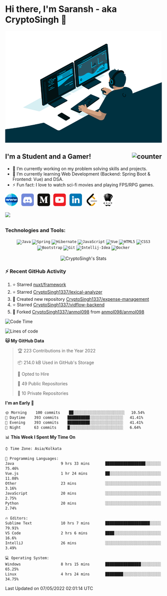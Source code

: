 # Hi there, I'm Saransh - aka CryptoSingh 👋

<div align="center">
<img src="https://github.com/CryptoSingh1337/CryptoSingh1337/blob/master/icons/code.gif" height="360px" width="640px" alt="gif"/>
</div>

## I'm a Student and a Gamer!<img src="https://komarev.com/ghpvc/?username=cryptosingh1337" alt="counter" align="right"/>

- 🔭 I’m currently working on my problem solving skills and projects.
- 🌱 I’m currently learning Web Development (Backend: Spring Boot & Frontend: Vue) and DSA.
- ⚡ Fun fact: I love to watch sci-fi movies and playing FPS/RPG games.

<a href="https://saranshkumar.me/" target="_blank"><img alt="website" height="40px" width="40px" src="./icons/world-wide-web.svg"/></a>&nbsp;&nbsp;
<a href="https://discord.gg/6efHuzv" target="_blank"><img alt="discord" height="40px" width="40px" src="https://raw.githubusercontent.com/edent/SuperTinyIcons/master/images/svg/discord.svg"/></a>&nbsp;&nbsp;
<a href="https://cryptosingh1337.medium.com/" target="_blank"><img alt="Medium" height="40px" width="40px" src="https://raw.githubusercontent.com/edent/SuperTinyIcons/master/images/svg/medium.svg"/></a>&nbsp;&nbsp;
<a href="https://youtube.com/cryptosingh" target="_blank"><img alt="youtube" height="40px" width="40px" src="https://raw.githubusercontent.com/edent/SuperTinyIcons/master/images/svg/youtube.svg"/></a>&nbsp;&nbsp;
<a href="https://linkedin.com/in/saransh-kumar-2k19/" target="_blank"><img alt="linkedin" height="40px" width="40px" src="https://raw.githubusercontent.com/edent/SuperTinyIcons/master/images/svg/linkedin.svg"/></a>&nbsp;&nbsp;
<a href="https://leetcode.com/cryptosingh/" target="_blank"><img alt="leetcode" height="40px" width="40px" src="./icons/leetcode.svg"/></a>&nbsp;&nbsp;
<a href="https://codechef.com/users/cryptosingh" target="_blank"><img alt="codechef" height="40px" width="40px" src="./icons/codechef.svg"/></a>
<br>
<br>
<a href="https://github.com/CryptoSingh1337/cryptosingh1337.github.io/raw/master/static/resume/SaranshKumar-Resume.pdf" download>![](https://img.shields.io/badge/Download-R%C3%A9sum%C3%A9-blue?style=plastic)</a>

##

### Technologies and Tools:

<div align="center">
<code><img alt="Java" height="40px" width="40px" src="https://raw.githubusercontent.com/tomchen/stack-icons/master/logos/java.svg" title="Java"/></code>
<code><img alt="Spring" height="40px" width="40px" src="https://raw.githubusercontent.com/tomchen/stack-icons/master/logos/spring.svg" title="Spring"/></code>
<code><img alt="Hibernate" height="40px" width="40px" src="https://raw.githubusercontent.com/tomchen/stack-icons/master/logos/hibernate.svg" title="Hibernate"/></code>
<code><img alt="JavaScript" height="40px" width="40px" src="https://raw.githubusercontent.com/tomchen/stack-icons/master/logos/javascript.svg" title="JavaScript"/></code>
<code><img alt="Vue" height="40px" width="40px" src="https://raw.githubusercontent.com/tomchen/stack-icons/master/logos/vue.svg" title="Vue 3"/></code>
<code><img alt="HTML5" height="40px" width="40px" src="https://raw.githubusercontent.com/tomchen/stack-icons/master/logos/html-5.svg" title="HTML5"/></code>
<code><img alt="CSS3" height="40px" width="40px" src="https://raw.githubusercontent.com/tomchen/stack-icons/master/logos/css-3.svg" title="CSS3"/></code>
<code><img alt="Bootstrap" height="40px" width="40px" src="https://raw.githubusercontent.com/tomchen/stack-icons/master/logos/bootstrap.svg" title="Bootstrap"/></code>
<code><img alt="Git" height="40px" width="40px" src="https://raw.githubusercontent.com/tomchen/stack-icons/master/logos/git-icon.svg" title="Git"/></code>
<code><img alt="Intellij-Idea" height="40px" width="40px" src="https://raw.githubusercontent.com/tomchen/stack-icons/master/logos/intellij-idea.svg" title="Intellij-IDEA"/></code>
<code><img alt="Docker" height="40px" width="40px" src="https://raw.githubusercontent.com/tomchen/stack-icons/master/logos/docker-icon.svg" title="Docker"/></code>
</div>
<br>
<div align="center">
<img  alt="CryptoSingh's Stats" src="https://github-readme-stats-clone.vercel.app/api?username=CryptoSingh1337&show_icons=true&bg_color=FFFFFF&title_color=003140&icon_color=003140&text_color=0486AA" title="Stats"/>
</div>

### ⚡ Recent GitHub Activity

<!--RECENT_ACTIVITY:start-->

1. ⭐ Starred [nuxt/framework](https://github.com/nuxt/framework)
2. ⭐ Starred [CryptoSingh1337/lexical-analyzer](https://github.com/CryptoSingh1337/lexical-analyzer)
3. 📔 Created new repository [CryptoSingh1337/expense-management](https://github.com/CryptoSingh1337/expense-management)
4. ⭐ Starred [CryptoSingh1337/vidflow-backend](https://github.com/CryptoSingh1337/vidflow-backend)
5. 🔱 Forked [CryptoSingh1337/anmol098](https://github.com/CryptoSingh1337/anmol098) from [anmol098/anmol098](https://github.com/anmol098/anmol098)
<!--RECENT_ACTIVITY:end-->

<!--START_SECTION:waka-->
![Code Time](http://img.shields.io/badge/Code%20Time-809%20hrs%206%20mins-blue)

![Lines of code](https://img.shields.io/badge/From%20Hello%20World%20I%27ve%20Written-289%20Thousand%20lines%20of%20code-blue)

**🐱 My GitHub Data** 

> 🏆 223 Contributions in the Year 2022
 > 
> 📦 214.0 kB Used in GitHub's Storage 
 > 
> 💼 Opted to Hire
 > 
> 📜 49 Public Repositories 
 > 
> 🔑 10 Private Repositories  
 > 
**I'm an Early 🐤** 

```text
🌞 Morning    100 commits    ██░░░░░░░░░░░░░░░░░░░░░░░   10.54% 
🌆 Daytime    393 commits    ██████████░░░░░░░░░░░░░░░   41.41% 
🌃 Evening    393 commits    ██████████░░░░░░░░░░░░░░░   41.41% 
🌙 Night      63 commits     █░░░░░░░░░░░░░░░░░░░░░░░░   6.64%

```


📊 **This Week I Spent My Time On** 

```text
⌚︎ Time Zone: Asia/Kolkata

💬 Programming Languages: 
Java                     9 hrs 33 mins       ██████████████████░░░░░░░   75.46% 
Vue.js                   1 hr 24 mins        ██░░░░░░░░░░░░░░░░░░░░░░░   11.08% 
Other                    23 mins             ░░░░░░░░░░░░░░░░░░░░░░░░░   3.16% 
JavaScript               20 mins             ░░░░░░░░░░░░░░░░░░░░░░░░░   2.75% 
Python                   20 mins             ░░░░░░░░░░░░░░░░░░░░░░░░░   2.74%

🔥 Editors: 
Sublime Text             10 hrs 7 mins       ████████████████████░░░░░   79.91% 
VS Code                  2 hrs 6 mins        ████░░░░░░░░░░░░░░░░░░░░░   16.6% 
IntelliJ                 26 mins             ░░░░░░░░░░░░░░░░░░░░░░░░░   3.49%

💻 Operating System: 
Windows                  8 hrs 15 mins       ████████████████░░░░░░░░░   65.25% 
Linux                    4 hrs 24 mins       ████████░░░░░░░░░░░░░░░░░   34.75%

```


 Last Updated on 07/05/2022 02:01:14 UTC
<!--END_SECTION:waka-->
